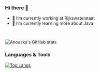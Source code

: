 ### Hi there 👋

- 🔭 I’m currently working at Rijkswaterstaat
- 🌱 I’m currently learning more about Java

<br />

![Anouska's GitHub stats](https://github-readme-stats.vercel.app/api?username=anouskadegraaf&count_private=true&show_icons=true&theme=onedark)

### Languages & Tools

[![Top Langs](https://github-readme-stats.vercel.app/api/top-langs/?username=anouskadegraaf&layout=compact)](https://github.com/anouskadegraaf/github-readme-stats)

<!--
**anouskadegraaf/anouskadegraaf** is a ✨ _special_ ✨ repository because its `README.md` (this file) appears on your GitHub profile.

Here are some ideas to get you started:

- 🔭 I’m currently working on ...
- 🌱 I’m currently learning ...
- 👯 I’m looking to collaborate on ...
- 🤔 I’m looking for help with ...
- 💬 Ask me about ...
- 📫 How to reach me: ...
- 😄 Pronouns: ...
- ⚡ Fun fact: ...

### Languages & Tools

[![Top Langs](https://github-readme-stats.vercel.app/api/top-langs/?username=anouskadegraaf&layout=compact)](https://github.com/anouskadegraaf/github-readme-stats)

-->
